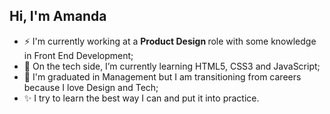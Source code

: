 ## Hi, I'm Amanda ## 

- ⚡ I'm currently working at a <strong> Product Design </strong> role with some knowledge in Front End Development;
- 🌱 On the tech side, I’m currently learning HTML5, CSS3 and JavaScript;
- 📝 I'm graduated in Management but I am transitioning from careers because I love Design and Tech;
- ✨ I try to learn the best way I can and put it into practice.

<!--
**aabatiista/aabatiista** is a ✨ _special_ ✨ repository because its `README.md` (this file) appears on your GitHub profile.

Here are some ideas to get you started:

- 🔭 I’m currently working on Product Design with some knowledge ...
- 🌱 I’m currently learning ...
- 👯 I’m looking to collaborate on ...
- 🤔 I’m looking for help with ...
- 💬 Ask me about ...
- 📫 How to reach me: ...
- 😄 Pronouns: ...
- ⚡ Fun fact: ...
-->
